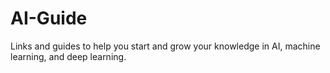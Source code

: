 # AI-Guide
Links and guides to help you start and grow your knowledge in AI, machine learning, and deep learning.
